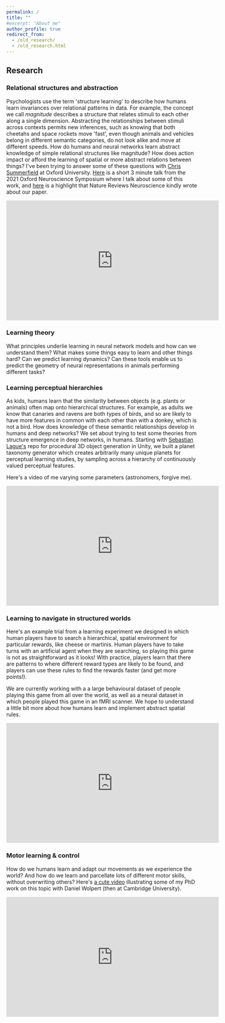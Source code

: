 ```yaml
---
permalink: /
title: ""
#excerpt: "About me"
author_profile: true
redirect_from:
  - /old_research/
  - /old_research.html
---
```


Research
------

### Relational structures and abstraction
Psychologists use the term 'structure learning' to describe how humans learn invariances over relational patterns in data. For example, the concept we call *magnitude* describes a structure that relates stimuli to each other along a single dimension. Abstracting the relationships between stimuli across contexts permits new inferences, such as knowing that both cheetahs and space rockets move 'fast', even though animals and vehicles belong in different semantic categories, do not look alike and move at different speeds. How do humans and neural networks learn abstract knowledge of simple relational structures like magnitude? How does action impact or afford the learning of spatial or more abstract relations between things? I've been trying to answer some of these questions with [Chris Summerfield](https://www.psy.ox.ac.uk/team/christopher-summerfield) at Oxford University. [Here](https://www.youtube.com/watch?v=c6FNHgxBbYI&feature=youtu.be) is a short 3 minute talk from the 2021 Oxford Neuroscience Symposium where I talk about some of this work, and [here](https://www.nature.com/articles/s41583-021-00458-4?WT.mc_id=TWT_NatRevNeurosci) is a highlight that Nature Reviews Neuroscience kindly wrote about our paper.

<iframe width="560" height="315" src="https://www.youtube.com/embed/c6FNHgxBbYI" title="YouTube video player" frameborder="0" allow="accelerometer; autoplay; clipboard-write; encrypted-media; gyroscope; picture-in-picture" allowfullscreen></iframe>

### Learning theory
What principles underlie learning in neural network models and how can we understand them? What makes some things easy to learn and other things hard? Can we predict learning dynamics? Can these tools enable us to predict the geometry of neural representations in animals performing different tasks?

### Learning perceptual hierarchies
As kids, humans learn that the similarity between objects (e.g. plants or animals) often map onto hierarchical structures. For example, as adults we know that canaries and ravens are both types of birds, and so are likely to have more features in common with each other than with a donkey, which is not a bird. How does knowledge of these semantic relationships develop in humans and deep networks? We set about trying to test some theories from structure emergence in deep networks, in humans. Starting with [Sebastian Lague's](https://github.com/SebLague/Procedural-Planets) repo for procedural 3D object generation in Unity, we built a planet taxonomy generator which creates arbitrarily many unique planets for perceptual learning studies, by sampling across a hierarchy of continuously valued perceptual features.

Here's a video of me varying some parameters (astronomers, forgive me).
<iframe width="560" height="315" src="https://www.youtube.com/embed/hwhLnh4Tuvw" frameborder="0" allow="accelerometer; autoplay; clipboard-write; encrypted-media; gyroscope; picture-in-picture" allowfullscreen></iframe>


### Learning to navigate in structured worlds
Here's an example trial from a learning experiment we designed in which human players have to search a hierarchical, spatial environment for particular rewards, like cheese or martinis. Human players have to take turns with an artificial agent when they are searching, so playing this game is not as straightforward as it looks!
With practice, players learn that there are patterns to where different reward types are likely to be found, and players can use these rules to find the rewards faster (and get more points!).

We are currently working with a a large behavioural dataset of people playing this game from all over the world, as well as a neural dataset in which people played this game in an fMRI scanner. We hope to understand a little bit more about how humans learn and implement abstract spatial rules.

<iframe width="560" height="315" src="https://www.youtube.com/embed/0KNKnbZFj1Q" frameborder="0" allow="accelerometer; autoplay; clipboard-write; encrypted-media; gyroscope; picture-in-picture" allowfullscreen></iframe>


### Motor learning & control
How do we humans learn and adapt our movements as we experience the world? And how do we learn and parcellate lots of different motor skills, without overwriting others? Here's [a cute video](https://zuckermaninstitute.columbia.edu/brain-science-baseball) illustrating some of my PhD work on this topic with Daniel Wolpert (then at Cambridge University).

<iframe width="560" height="315" src="https://www.youtube.com/embed/QWaUyTiukKI" frameborder="0" allow="accelerometer; autoplay; clipboard-write; encrypted-media; gyroscope; picture-in-picture" allowfullscreen></iframe>
